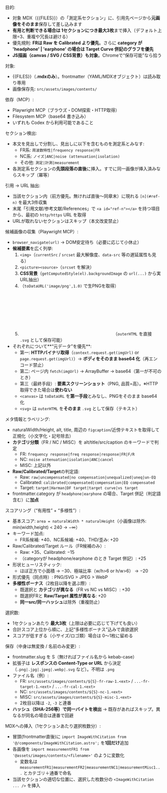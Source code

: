 目的:
- 対象 MDX（{{FILES}}）の「測定系セクション」に、引用先ページから**元画像をそのまま**保存して差し込みます
- **有用と判断できる場合は 1セクションにつき最大3枚**まで挿入（デフォルト上限=3、重複や冗長は避ける）
- 優先規則: **FRは Raw を Calibrated より優先**。さらに **category が 'headphone' | 'earphone' の場合は Target Curve 併記のグラフを優先**
- **JS描画（canvas / SVG / CSS背景）も対象**。Chromeで“保存可能”なら拾う

対象:
- {{FILES}}（**.mdxのみ**）。frontmatter（YAML/MDXオブジェクト）は読み取り専用
- 画像保存先: `src/assets/images/contents/`

依存（MCP）:
- Playwright MCP（ブラウズ・DOM探索・HTTP取得）
- Filesystem MCP（base64 書き込み）
- いずれも Codex から利用可能であること

セクション検出:
- 本文を見出しで分割し、見出しに以下を含むものを測定系とみなす:
  - FR系: `周波数特性|frequency response|FR`
  - NC系: `ノイズ|ANC|noise (attenuation|isolation)`
  - その他: `測定|計測|measurement`
- 各測定系セクションの**先頭段落の直後**に挿入。すでに同一画像が挿入済みならスキップ（冪等）

引用 → URL 抽出:
- 当該セクション内（前方優先。無ければ直後〜同章末）に現れる `[n](#ref-n)` を最大3件収集
- 末尾「引用文献/参考文献/References」で `<a id="ref-n"></a>` を持つ項目から、最初の `http/https` URL を取得
- URLが取れないセクションはスキップ（本文改変禁止）

候補画像の収集（Playwright MCP）:
- `browser_navigate(url)` → DOM安定待ち（必要に応じて小休止）
- **候補要素**を広く列挙:
  1) `<img>`（`currentSrc` / `srcset` 最大解像度、`data-src` 等の遅延属性も見る）
  2) `<picture><source>`（`srcset` を解決）
  3) **CSS背景**（`getComputedStyle(el).backgroundImage` の `url(...)` から実URL抽出）
  4) **<canvas>**（`toDataURL('image/png',1.0)` で生PNGを取得）
  5) **<svg>**（`outerHTML` を直接 `.svg` として保存可能）
- それぞれについて**“元データ”を優先**:
  - 第一: **HTTPバイナリ取得**（`context.request.get(imgUrl)` or `page.request.get(imgUrl)`）→ **ボディをそのまま base64 化**（再エンコード禁止）
  - 第二: ページ内 `fetch(imgUrl)` → ArrayBuffer → base64（第一が不可のとき）
  - 第三（最終手段）: **要素スクリーンショット**（PNG, 品質=高）。※HTTP取得できた場合は**使わない**
  - `<canvas>` は `toDataURL` を**第一手段**とみなし、PNGをそのまま base64 化
  - `<svg>` は `outerHTML` を**そのまま** `.svg` として保存（テキスト）

メタ情報とラベリング:
- naturalWidth/Height, alt, title, 周辺の `figcaption`/近傍テキストを取得して正規化（小文字化・記号除去）
- **カテゴリ分類**（FR / NC / MISC）を alt/title/src/caption のキーワードで判定
  - FR: `frequency response|freq response|response|FR|F/R`
  - NC: `noise attenuation|isolation|ANC|cancel`
  - MISC: 上記以外
- **Raw/Calibrated/Target**の判定語:
  - Raw: `raw|uncompensated|no compensation|unequalized|uneq|un-EQ`
  - Calibrated: `calibrated|compensated|compensation|EQ compensated`
  - Target: `target|Harman|DF target|target curve|vs target`
- frontmatter.category が `headphone|earphone` の場合、Target 併記（判定語含む）に**加点**

スコアリング（“有用性” + “多様性”）:
- 基本スコア: `area = naturalWidth * naturalHeight`（小画像は除外: min(width,height) < 240 → −∞）
- キーワード加点:
  - FR系候補: +40、NC系候補: +40、THD/歪み: +20
- Raw/Calibrated/Target ルール（FR候補のみ）:
  - Raw: +35、Calibrated: −15
  - （categoryが headphone/earphone のとき Target 併記）: +25
- 形状ヒューリスティック:
  - ほぼ正方で小面積 → −30、極端比率（w/h>6 or h/w>6） → −20
- 形式優先（同点時）: PNG/SVG > JPEG > WebP
- **多様性ボーナス**（2枚目以降を選ぶ際）:
  - 既選択と **カテゴリが異なる**（FR vs NC vs MISC）: +30
  - 既選択FRと **Raw/Target 属性が異なる**: +20
  - **同一src/同一ハッシュ**は除外（重複防止）

選択数:
- 1セクションあたり **最大3枚**（上限は必要に応じて下げても良い）
- 合計スコア上位から順に、上記“多様性ボーナス”込みで貪欲選択
- スコアが低すぎる（小サイズ/ロゴ類）場合は 0〜1枚に留める

保存（中身は無変換 / 名前のみ変更）:
- frontmatter.slug を S（無ければファイル名から kebab-case）
- 拡張子は **レスポンスの Content-Type or URL** から決定（`.png|.jpg|.jpeg|.webp|.svg` など）。不明は `.png`
- ファイル名（例）:
  - FR: `src/assets/images/contents/${S}-fr-raw-1.<ext>` / `...-fr-target-1.<ext>` / `...-fr-cal-1.<ext>`
  - NC: `src/assets/images/contents/${S}-nc-1.<ext>`
  - MISC: `src/assets/images/contents/${S}-misc-1.<ext>`
  - 2枚目以降は `-2`, `-3` と連番
- **ハッシュ（SHA-256等）で同一バイトを検出** → 既存があればスキップ。異なるが同名の場合は連番で回避

MDXへの挿入（1セクションあたり選択枚数分）:
- 冒頭(frontmatter直後)に `import ImageWithCitation from '@/components/ImageWithCitation.astro';` を**1回だけ**追加
- 各画像を `import measurementFR1 from '@assets/images/contents/<filename>'` のように変数化
  - 変数名は `measurementFR1|measurementFR2|measurementNC1|measurementMisc1...` とカテゴリ＋通番で命名
- 当該セクションの適切な位置に、選択した枚数分の `<ImageWithCitation ... />` を挿入
